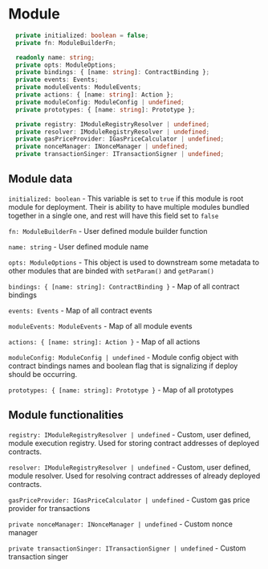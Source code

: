 # Module

```typescript
  private initialized: boolean = false;
  private fn: ModuleBuilderFn;

  readonly name: string;
  private opts: ModuleOptions;
  private bindings: { [name: string]: ContractBinding };
  private events: Events;
  private moduleEvents: ModuleEvents;
  private actions: { [name: string]: Action };
  private moduleConfig: ModuleConfig | undefined;
  private prototypes: { [name: string]: Prototype };

  private registry: IModuleRegistryResolver | undefined;
  private resolver: IModuleRegistryResolver | undefined;
  private gasPriceProvider: IGasPriceCalculator | undefined;
  private nonceManager: INonceManager | undefined;
  private transactionSinger: ITransactionSigner | undefined;
```

## Module data
`initialized: boolean` - This variable is set to `true` if this module is root module for deployment. Their is ability to have multiple modules bundled together in a single one, and rest will have this field set to `false`

`fn: ModuleBuilderFn` - User defined module builder function

`name: string` - User defined module name

`opts: ModuleOptions` - This object is used to downstream some metadata to other modules that are binded with `setParam()` and `getParam()`

`bindings: { [name: string]: ContractBinding }` - Map of all contract bindings

`events: Events` - Map of all contract events

`moduleEvents: ModuleEvents` - Map of all module events

`actions: { [name: string]: Action }` - Map of all actions

`moduleConfig: ModuleConfig | undefined` - Module config object with contract bindings names and boolean flag that is signalizing if deploy should be occurring.

`prototypes: { [name: string]: Prototype }` - Map of all prototypes

## Module functionalities

`registry: IModuleRegistryResolver | undefined` - Custom, user defined, module execution registry. Used for storing contract addresses of deployed contracts.

`resolver: IModuleRegistryResolver | undefined` - Custom, user defined, module resolver. Used for resolving contract addresses of already deployed contracts.

`gasPriceProvider: IGasPriceCalculator | undefined` - Custom gas price provider for transactions

`private nonceManager: INonceManager | undefined` - Custom nonce manager

`private transactionSinger: ITransactionSigner | undefined` - Custom transaction singer 
